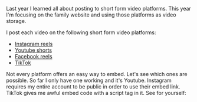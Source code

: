 Last year I learned all about posting to short form video platforms. This year I'm focusing on the family website and using those platforms as video storage. 

I post each video on the following short form video platforms:
* [Instagram reels](https://www.instagram.com/effariwhy/reels/)
* [Youtube shorts](https://www.youtube.com/@effariwhy/shorts)
* [Facebook reels](https://www.facebook.com/effariwhy/reels_tab)
* [TikTok](https://www.tiktok.com/@effariwhy)

Not every platform offers an easy way to embed. Let's see which ones are possible. So far I only have one working and it's Youtube. Instagram requires my entire account to be public in order to use their embed link. TikTok gives me awful embed code with a script tag in it. See for yourself:
